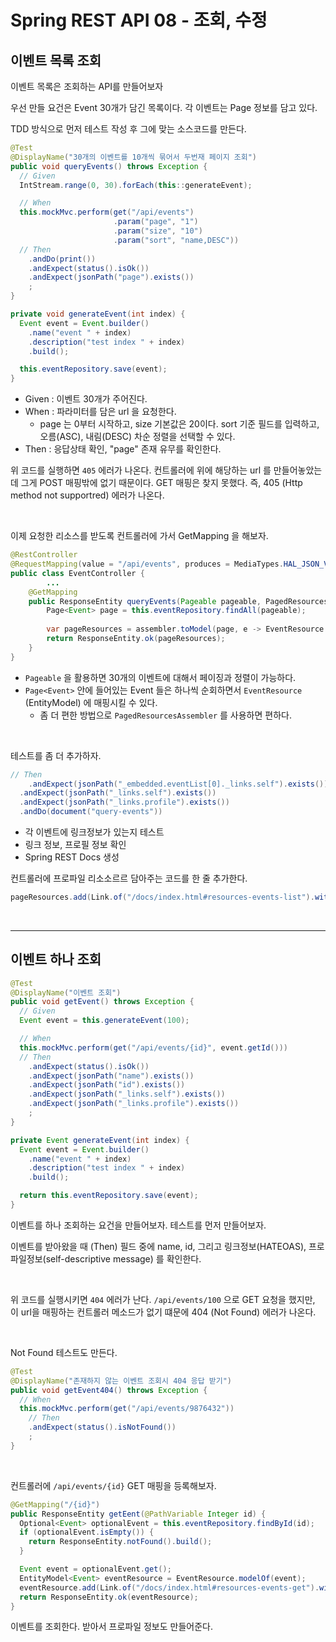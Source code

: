 # Spring REST API 08 - 조회, 수정





## 이벤트 목록 조회



이벤트 목록은 조회하는 API를 만들어보자

우선 만들 요건은 Event 30개가 담긴 목록이다. 각 이벤트는 Page 정보를 담고 있다.

TDD 방식으로 먼저 테스트 작성 후 그에 맞는 소스코드를 만든다.

```java
@Test
@DisplayName("30개의 이벤트를 10개씩 묶어서 두번재 페이지 조회")
public void queryEvents() throws Exception {
  // Given
  IntStream.range(0, 30).forEach(this::generateEvent);

  // When
  this.mockMvc.perform(get("/api/events")
                       .param("page", "1")
                       .param("size", "10")
                       .param("sort", "name,DESC"))
  // Then
    .andDo(print())
    .andExpect(status().isOk())
    .andExpect(jsonPath("page").exists())
    ;
}

private void generateEvent(int index) {
  Event event = Event.builder()
    .name("event " + index)
    .description("test index " + index)
    .build();

  this.eventRepository.save(event);
}
```

* Given : 이벤트 30개가 주어진다.
* When : 파라미터를 담은 url 을 요청한다.
  * page 는 0부터 시작하고, size 기본값은 20이다. sort 기준 필드를 입력하고, 오름(ASC), 내림(DESC) 차순 정렬을 선택할 수 있다.
* Then : 응답상태 확인, "page" 존재 유무를 확인한다.

위 코드를 실행하면 `405` 에러가 나온다. 컨트롤러에 위에 해당하는 url 를 만들어놓았는데 그게 POST 매핑밖에 없기 때문이다. GET 매핑은 찾지 못했다. 즉, 405 (Http method not supportred) 에러가 나온다.





<br />

이제 요청한 리소스를 받도록 컨트롤러에 가서 GetMapping 을 해보자.

```java
@RestController
@RequestMapping(value = "/api/events", produces = MediaTypes.HAL_JSON_VALUE)
public class EventController {
		...
    @GetMapping
    public ResponseEntity queryEvents(Pageable pageable, PagedResourcesAssembler<Event> assembler) {
        Page<Event> page = this.eventRepository.findAll(pageable);
      
        var pageResources = assembler.toModel(page, e -> EventResource.modelOf(e));
        return ResponseEntity.ok(pageResources);
    }
}
```

* `Pageable` 을 활용하면 30개의 이벤트에 대해서 페이징과 정렬이 가능하다.
* `Page<Event>` 안에 들어있는 Event 들은 하나씩 순회하면서 `EventResource` (EntityModel) 에 매핑시킬 수 있다.
  * 좀 더 편한 방법으로 `PagedResourcesAssembler` 를 사용하면 편하다.



<br />

테스트를 좀 더 추가하자.

```java
// Then
	.andExpect(jsonPath("_embedded.eventList[0]._links.self").exists())
  .andExpect(jsonPath("_links.self").exists())
  .andExpect(jsonPath("_links.profile").exists())
  .andDo(document("query-events"))
```

* 각 이벤트에 링크정보가 있는지 테스트
* 링크 정보, 프로필 정보 확인
* Spring REST Docs 생성



컨트롤러에 프로파일 리소소르르 담아주는 코드를 한 줄 추가한다.

```java
pageResources.add(Link.of("/docs/index.html#resources-events-list").withRel("profile"));
```





<br />

---

## 이벤트 하나 조회



```java
@Test
@DisplayName("이벤트 조회")
public void getEvent() throws Exception {
  // Given
  Event event = this.generateEvent(100);

  // When
  this.mockMvc.perform(get("/api/events/{id}", event.getId()))
  // Then
    .andExpect(status().isOk())
    .andExpect(jsonPath("name").exists())
    .andExpect(jsonPath("id").exists())
    .andExpect(jsonPath("_links.self").exists())
    .andExpect(jsonPath("_links.profile").exists())
    ;
}

private Event generateEvent(int index) {
  Event event = Event.builder()
    .name("event " + index)
    .description("test index " + index)
    .build();

  return this.eventRepository.save(event);
}
```

이벤트를 하나 조회하는 요건을 만들어보자. 테스트를 먼저 만들어보자.

이벤트를 받아왔을 때 (Then) 필드 중에 name, id, 그리고 링크정보(HATEOAS), 프로파일정보(self-descriptive message) 를 확인한다.

<br />

위 코드를 실행시키면 `404` 에러가 난다. `/api/events/100` 으로  GET 요청을 했지만, 이 url을 매핑하는 컨트롤러 메소드가 없기 떄문에 404 (Not Found) 에러가 나온다.

<br />

Not Found 테스트도 만든다.

```java
@Test
@DisplayName("존재하지 않는 이벤트 조회시 404 응답 받기")
public void getEvent404() throws Exception {
  // When
  this.mockMvc.perform(get("/api/events/9876432"))
    // Then
    .andExpect(status().isNotFound())
    ;
}
```





<br />

컨트롤러에 `/api/events/{id}` GET 매핑을 등록해보자.

```java
@GetMapping("/{id}")
public ResponseEntity getEent(@PathVariable Integer id) {
  Optional<Event> optionalEvent = this.eventRepository.findById(id);
  if (optionalEvent.isEmpty()) {
    return ResponseEntity.notFound().build();
  }

  Event event = optionalEvent.get();
  EntityModel<Event> eventResource = EventResource.modelOf(event);
  eventResource.add(Link.of("/docs/index.html#resources-events-get").withRel("profile"));
  return ResponseEntity.ok(eventResource);
}
```

이벤트를 조회한다. 받아서 프로파일 정보도 만들어준다.









